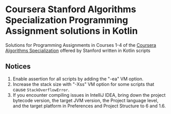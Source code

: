 # Coursera Stanford Algorithms Specialization Programming Assignment solutions in Kotlin
Solutions for Programming Assignments in Courses 1-4 of the [Coursera Algorithms Specialization](https://www.coursera.org/specializations/algorithms) offered by Stanford written in Kotlin scripts

## Notices
1. Enable assertion for all scripts by adding the "-ea" VM option.
1. Increase the stack size with "-Xss" VM option for some scripts that cause `StackOverflowError`.
1. If you encounter compiling issues in IntelliJ IDEA, bring down the project bytecode version, the target JVM version, the Project language level, and the target platform in Preferences and Project Structure to 6 and 1.6.